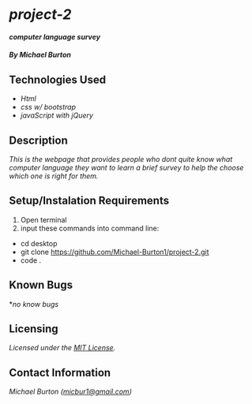 # _project-2_

#### _computer language survey_

##### By _**Michael Burton**_

## Technologies Used

* _Html_
* _css w/ bootstrap_
* _javaScript with jQuery_

## Description

_This is the webpage that provides people who dont quite know what computer language they want to learn a brief survey to help the choose which one is right for them._

## Setup/Instalation Requirements

1. Open terminal
2. input these commands into command line:

* cd desktop
* git clone https://github.com/Michael-Burton1/project-2.git
* code .

## Known Bugs

*_no know bugs_


## Licensing

_Licensed under the [MIT License](LICENSE)._


## Contact Information

_Michael Burton (micbur1@gmail.com)_

